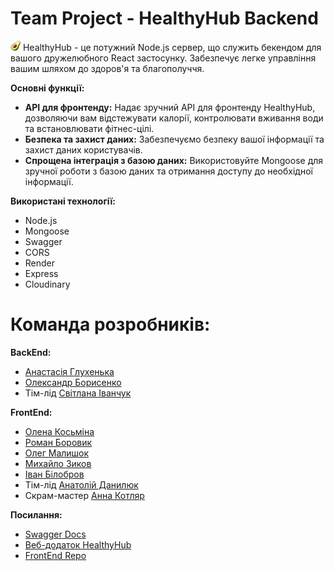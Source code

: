 # Team Project - HealthyHub Backend


![HealthyHub Logo](public/logo.png) HealthyHub - це потужний Node.js сервер, що служить бекендом для вашого дружелюбного React застосунку. Забезпечує легке управління вашим шляхом до здоров'я та благополуччя.


**Основні функції:**

- **API для фронтенду:** Надає зручний API для фронтенду HealthyHub, дозволяючи вам відстежувати калорії, контролювати вживання води та встановлювати фітнес-цілі.
- **Безпека та захист даних:** Забезпечуємо безпеку вашої інформації та захист даних користувачів.
- **Спрощена інтеграція з базою даних:** Використовуйте Mongoose для зручної роботи з базою даних та отримання доступу до необхідної інформації.


**Використані технології:**

- Node.js
- Mongoose
- Swagger
- CORS
- Render
- Express
- Cloudinary


# Команда розробників:

**BackEnd:**
- [Анастасія Глухенька](https://github.com/Hlukhenka)
- [Олександр Борисенко](https://github.com/allborysenko)
- Тім-лід [Світлана Іванчук](https://github.com/Svitlana-Ivanchuk)

**FrontEnd:**
- [Олена Косьміна](https://github.com/KosminaOlena)
- [Роман Боровик](https://github.com/BorovChe)
- [Олег Малишок](https://github.com/OlegMalyshok)
- [Михайло Зиков](https://github.com/Rhilim)
- [Іван Білобров](https://github.com/ivanbilobrov07)
- Тім-лід [Анатолій Данилюк](https://github.com/Ne1rem)
- Скрам-мастер [Анна Котляр](https://github.com/AnnaKotl)


**Посилання:**

- [Swagger Docs](https://food-diary-backend-kr1b.onrender.com/api-docs/)
- [Веб-додаток HealthyHub](https://ne1rem.github.io/food_diary/)
- [FrontEnd Repo](https://github.com/Ne1rem/food_diary?tab=readme-ov-file)
